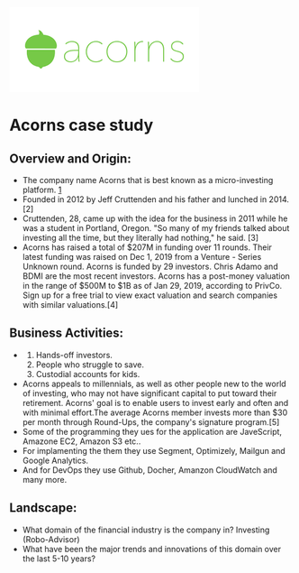 ![Acorn Logo](Logo.jpg)
# Acorns case study
## Overview and Origin:
* The company name Acorns that is best known as a micro-investing platform. [1](https://www.forbes.com/companies/acorns/?list=fintech/#7f50003f3529)
* Founded in 2012 by Jeff Cruttenden and his father and lunched in 2014.[2]
* Cruttenden, 28, came up with the idea for the business in 2011 while he was a student in Portland, Oregon.
"So many of my friends talked about investing all the time, but they literally had nothing," he said. [3]
* Acorns has raised a total of $207M in funding over 11 rounds. Their latest funding was raised on Dec 1, 2019 from a Venture - Series Unknown round.
Acorns is funded by 29 investors. Chris Adamo and BDMI are the most recent investors.
Acorns has a post-money valuation in the range of $500M to $1B as of Jan 29, 2019, according to PrivCo. Sign up for a free trial to view exact valuation and search companies with similar valuations.[4]
## Business Activities:
*  1. Hands-off investors.
   2. People who struggle to save.
   3. Custodial accounts for kids.
* Acorns appeals to millennials, as well as other people new to the world of investing, who may not have significant capital to put toward their retirement. Acorns' goal is to enable users to invest early and often and with minimal effort.The average Acorns member invests more than $30 per month through Round-Ups, the company's signature program.[5]
* Some of the programming they ues for the application are JaveScript, Amazone EC2, Amazon S3 etc..
* For implamenting the them they use Segment, Optimizely, Mailgun and Google Analytics.
* And for DevOps they use Github, Docher, Amanzon CloudWatch and many more.
## Landscape:
* What domain of the financial industry is the company in? 
Investing (Robo-Advisor)
* What have been the major trends and innovations of this domain over the last 5-10 years? 


